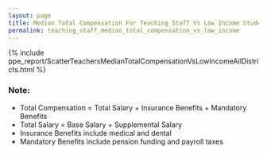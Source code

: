 ```yaml
---
layout: page
title: Median Total Compensation For Teaching Staff Vs Low Income Students
permalink: teaching_staff_median_total_compensation_vs_low_income
---
```



{% include ppe_report/ScatterTeachersMedianTotalCompensationVsLowIncomeAllDistricts.html %}

### Note:
- Total Compensation = Total Salary + Insurance Benefits + Mandatory Benefits
- Total Salary = Base Salary + Supplemental Salary
- Insurance Benefits include medical and dental
- Mandatory Benefits include pension funding and payroll taxes

